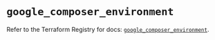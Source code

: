 # `google_composer_environment`

Refer to the Terraform Registry for docs: [`google_composer_environment`](https://registry.terraform.io/providers/hashicorp/google-beta/5.14.0/docs/resources/google_composer_environment).
